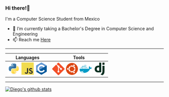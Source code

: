 ### Hi there!👋

I'm a Computer Science Student from Mexico

- 🔭 I’m currently taking a Bachelor's Degree in Computer Science and Engineering
- 📫 Reach me [Here](https://www.linkedin.com/in/diegocabreranieto/)

---

<table>
  <thead>
    <tr>
      <th style="text-align:center;">Languages</th>
      <th style="text-align:center;">Tools</th>
    </tr>
  </thead>
  <tbody>
    <tr>
      <td>
        <img height="40" src="https://raw.githubusercontent.com/devicons/devicon/master/icons/python/python-original.svg"> 
        <img height="40" src="https://raw.githubusercontent.com/devicons/devicon/master/icons/javascript/javascript-original.svg">
        <img height="40" src="https://raw.githubusercontent.com/devicons/devicon/master/icons/c/c-original.svg"/>
      </td>
      <th>
      	<img height="40" src="https://raw.githubusercontent.com/devicons/devicon/master/icons/git/git-plain.svg"> 
      	<img height="40" src="https://raw.githubusercontent.com/devicons/devicon/master/icons/ubuntu/ubuntu-plain.svg"> 
      	<img height="40" src="https://raw.githubusercontent.com/devicons/devicon/master/icons/docker/docker-plain.svg"> 
      	<img height="40" src="https://raw.githubusercontent.com/devicons/devicon/master/icons/django/django-plain.svg"> 
      </th>
    </tr>
  </tbody>
</table>

---

[![Diego's github stats](https://github-readme-stats.vercel.app/api?username=DiegoCabreraN&count_private=true&show_icons=true&hide=issues,contribs)](https://github.com/DiegoCabreraN)
